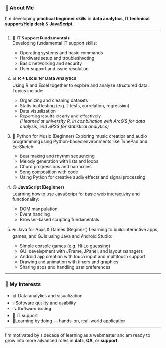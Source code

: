 ### 👋 About Me

I'm developing **practical beginner skills** in **data analytics**, **IT technical support/Help desk** & **JavaScript**.

---

1. 🔧 **IT Support Fundamentals**   
   Developing fundamental IT support skills:  
   - Operating systems and basic commands  
   - Hardware setup and troubleshooting  
   - Basic networking and security  
   - User support and issue resolution
     
2. 📊 **R + Excel for Data Analytics**   
   Using R and Excel together to explore and analyze structured data.  
   Topics include:
   - Organizing and cleaning datasets  
   - Statistical testing (e.g. t-tests, correlation, regression)  
   - Data visualization  
   - Reporting results clearly and effectively  
   *(i learned at university R, in combination with ArcGIS for data analysis, and SPSS for statistical analytics)*

3. 🐍 Python for Music (Beginner)
   Exploring music creation and audio programming using Python-based environments like TunePad and EarSketch:
    - Beat making and rhythm sequencing
    - Melody generation with lists and loops
    - Chord progressions and harmonies
    - Song composition with code
    - Using Python for creative audio effects and signal processing

4. 🟡 **JavaScript (Beginner)**  
   Learning how to use JavaScript for basic web interactivity and functionality:  
   - DOM manipulation  
   - Event handling  
   - Browser-based scripting fundamentals  

5. ☕ Java for Apps & Games (Beginner)
Learning to build interactive apps, games, and GUIs using Java and Android Studio:
   - Simple console games (e.g. Hi-Lo guessing)
   - GUI development with JFrame, JPanel, and layout managers
   - Android app creation with touch input and multitouch support
   - Drawing and animation with timers and graphics
   -  Sharing apps and handling user preferences
   
---

### 💪 My Interests

- 📊 Data analytics and visualization  
- 💡Software quality and usability  
- 🔍 Software testing  
- 🔧 IT support  
- 🎨Learning by doing — hands-on, real-world application  

---

I'm motivated by a decade of learning as a webmaster and am ready to grow into more advanced roles in **data**, **QA**, or **support**.
